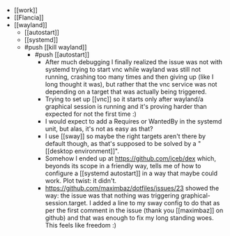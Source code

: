 - [[work]]
- [[Flancia]]
- [[wayland]]
  - [[autostart]]
  - [[systemd]]
  - #push [[kill wayland]]
    - #push [[autostart]]
      - After much debugging I finally realized the issue was not with systemd trying to start vnc while wayland was still not running, crashing too many times and then giving up (like I long thought it was), but rather that the vnc service was not depending on a target that was actually being triggered.
      - Trying to set up [[vnc]] so it starts only after wayland/a graphical session is running and it's proving harder than expected for not the first time :)
      - I would expect to add a Requires or WantedBy in the systemd unit, but alas, it's not as easy as that? 
      - I use [[sway]] so maybe the right targets aren't there by default though, as that's supposed to be solved by a "[[desktop environment]]".
      - Somehow I ended up at https://github.com/jceb/dex which, beyonds its scope in a friendly way, tells me of how to configure a [[systemd autostart]] in a way that maybe could work. Plot twist: it didn't.
      - https://github.com/maximbaz/dotfiles/issues/23 showed the way: the issue was that nothing was triggering graphical-session.target. I added a line to my sway config to do that as per the first comment in the issue (thank you [[maximbaz]] on github) and that was enough to fix my long standing woes. This feels like freedom :)
